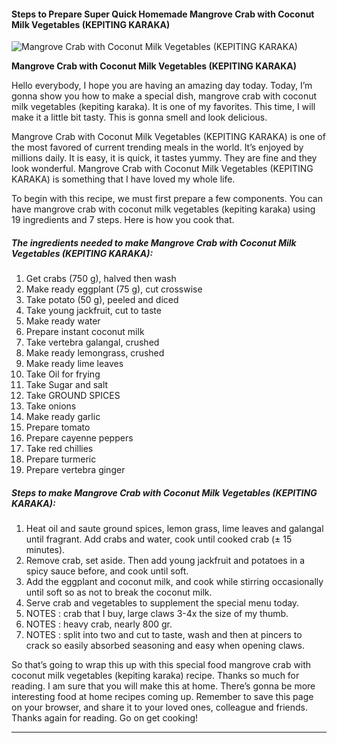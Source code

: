             

#### Steps to Prepare Super Quick Homemade Mangrove Crab with Coconut Milk Vegetables (KEPITING KARAKA)

![Mangrove Crab with Coconut Milk Vegetables (KEPITING KARAKA)](https://img-global.cpcdn.com/recipes/2535964_a77c09f981f50122/751x532cq70/mangrove-crab-with-coconut-milk-vegetables-kepiting-karaka-recipe-main-photo.jpg)

**Mangrove Crab with Coconut Milk Vegetables (KEPITING KARAKA)**

Hello everybody, I hope you are having an amazing day today. Today, I’m gonna show you how to make a special dish, mangrove crab with coconut milk vegetables (kepiting karaka). It is one of my favorites. This time, I will make it a little bit tasty. This is gonna smell and look delicious.

Mangrove Crab with Coconut Milk Vegetables (KEPITING KARAKA) is one of the most favored of current trending meals in the world. It’s enjoyed by millions daily. It is easy, it is quick, it tastes yummy. They are fine and they look wonderful. Mangrove Crab with Coconut Milk Vegetables (KEPITING KARAKA) is something that I have loved my whole life.

To begin with this recipe, we must first prepare a few components. You can have mangrove crab with coconut milk vegetables (kepiting karaka) using 19 ingredients and 7 steps. Here is how you cook that.

##### The ingredients needed to make Mangrove Crab with Coconut Milk Vegetables (KEPITING KARAKA):

1.  Get crabs (750 g), halved then wash
2.  Make ready eggplant (75 g), cut crosswise
3.  Take potato (50 g), peeled and diced
4.  Take young jackfruit, cut to taste
5.  Make ready water
6.  Prepare instant coconut milk
7.  Take vertebra galangal, crushed
8.  Make ready lemongrass, crushed
9.  Make ready lime leaves
10.  Take Oil for frying
11.  Take Sugar and salt
12.  Take GROUND SPICES
13.  Take onions
14.  Make ready garlic
15.  Prepare tomato
16.  Prepare cayenne peppers
17.  Take red chillies
18.  Prepare turmeric
19.  Prepare vertebra ginger

##### Steps to make Mangrove Crab with Coconut Milk Vegetables (KEPITING KARAKA):

1.  Heat oil and saute ground spices, lemon grass, lime leaves and galangal until fragrant. Add crabs and water, cook until cooked crab (± 15 minutes).
2.  Remove crab, set aside. Then add young jackfruit and potatoes in a spicy sauce before, and cook until soft.
3.  Add the eggplant and coconut milk, and cook while stirring occasionally until soft so as not to break the coconut milk.
4.  Serve crab and vegetables to supplement the special menu today.
5.  NOTES : crab that I buy, large claws 3-4x the size of my thumb.
6.  NOTES : heavy crab, nearly 800 gr.
7.  NOTES : split into two and cut to taste, wash and then at pincers to crack so easily absorbed seasoning and easy when opening claws.

So that’s going to wrap this up with this special food mangrove crab with coconut milk vegetables (kepiting karaka) recipe. Thanks so much for reading. I am sure that you will make this at home. There’s gonna be more interesting food at home recipes coming up. Remember to save this page on your browser, and share it to your loved ones, colleague and friends. Thanks again for reading. Go on get cooking!

* * *